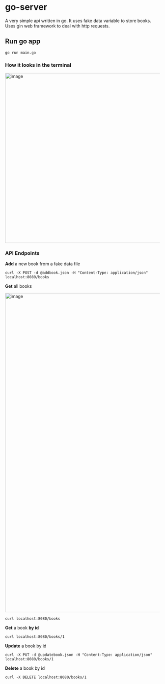 # go-server

A very simple api written in go.
It uses fake data variable to store books.
Uses gin web framework to deal with http requests.

## Run go app
```shell
go run main.go
```

### How it looks in the terminal
<img width="554" alt="image" src="https://user-images.githubusercontent.com/3384277/233748792-783ed49e-0826-46fe-ab52-42eb43409202.png">


### API Endpoints

**Add** a new book from a fake data file 

```shell
curl -X POST -d @addbook.json -H "Content-Type: application/json" localhost:8080/books
```
**Get** all books

<img width="1040" alt="image" src="https://user-images.githubusercontent.com/3384277/233748724-382050f5-363d-46a0-85b1-644b14db1a8c.png">

```shell
curl localhost:8080/books
```

**Get** a book **by id**
```shell
curl localhost:8080/books/1
```

**Update** a book by id
```shell
curl -X PUT -d @updatebook.json -H "Content-Type: application/json" localhost:8080/books/1
```

**Delete** a book by id
```shell
curl -X DELETE localhost:8080/books/1
```
